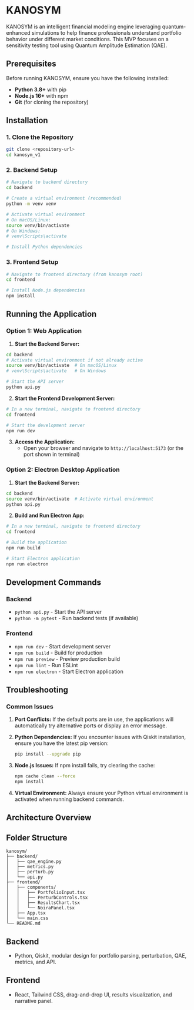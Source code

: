 # KANOSYM

KANOSYM is an intelligent financial modeling engine leveraging quantum-enhanced simulations to help finance professionals understand portfolio behavior under different market conditions. This MVP focuses on a sensitivity testing tool using Quantum Amplitude Estimation (QAE).

## Prerequisites

Before running KANOSYM, ensure you have the following installed:

- **Python 3.8+** with pip
- **Node.js 16+** with npm
- **Git** (for cloning the repository)

## Installation

### 1. Clone the Repository
```bash
git clone <repository-url>
cd kanosym_v1
```

### 2. Backend Setup
```bash
# Navigate to backend directory
cd backend

# Create a virtual environment (recommended)
python -m venv venv

# Activate virtual environment
# On macOS/Linux:
source venv/bin/activate
# On Windows:
# venv\Scripts\activate

# Install Python dependencies

```

### 3. Frontend Setup
```bash
# Navigate to frontend directory (from kanosym root)
cd frontend

# Install Node.js dependencies
npm install
```

## Running the Application

### Option 1: Web Application

1. **Start the Backend Server:**
```bash
cd backend
# Activate virtual environment if not already active
source venv/bin/activate  # On macOS/Linux
# venv\Scripts\activate   # On Windows

# Start the API server
python api.py
```

2. **Start the Frontend Development Server:**
```bash
# In a new terminal, navigate to frontend directory
cd frontend

# Start the development server
npm run dev
```

3. **Access the Application:**
   - Open your browser and navigate to `http://localhost:5173` (or the port shown in terminal)

### Option 2: Electron Desktop Application

1. **Start the Backend Server:**
```bash
cd backend
source venv/bin/activate  # Activate virtual environment
python api.py
```

2. **Build and Run Electron App:**
```bash
# In a new terminal, navigate to frontend directory
cd frontend

# Build the application
npm run build

# Start Electron application
npm run electron
```

## Development Commands

### Backend
- `python api.py` - Start the API server
- `python -m pytest` - Run backend tests (if available)

### Frontend
- `npm run dev` - Start development server
- `npm run build` - Build for production
- `npm run preview` - Preview production build
- `npm run lint` - Run ESLint
- `npm run electron` - Start Electron application

## Troubleshooting

### Common Issues

1. **Port Conflicts:** If the default ports are in use, the applications will automatically try alternative ports or display an error message.

2. **Python Dependencies:** If you encounter issues with Qiskit installation, ensure you have the latest pip version:
   ```bash
   pip install --upgrade pip
   ```

3. **Node.js Issues:** If npm install fails, try clearing the cache:
   ```bash
   npm cache clean --force
   npm install
   ```

4. **Virtual Environment:** Always ensure your Python virtual environment is activated when running backend commands.

## Architecture Overview

## Folder Structure

```
kanosym/
├── backend/
│   ├── qae_engine.py
│   ├── metrics.py
│   ├── perturb.py
│   └── api.py
├── frontend/
│   ├── components/
│   │   ├── PortfolioInput.tsx
│   │   ├── PerturbControls.tsx
│   │   ├── ResultsChart.tsx
│   │   └── NoiraPanel.tsx
│   ├── App.tsx
│   └── main.css
└── README.md
```

## Backend
- Python, Qiskit, modular design for portfolio parsing, perturbation, QAE, metrics, and API.

## Frontend
- React, Tailwind CSS, drag-and-drop UI, results visualization, and narrative panel.
